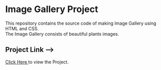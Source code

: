 # Image Gallery Project

This repository contains the source code of making Image Gallery using HTML and CSS.<br>
The Image Gallery consists of beautiful plants images. 
<br>
<h2>Project Link --> </h2><span><a href="https://aniketkumar7.github.io/Image-Gallery-Project/"  target="_blank">Click Here </a> to view the Project.</span>

